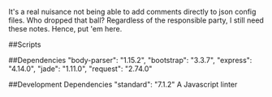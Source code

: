 It's a real nuisance not being able to add comments directly to json config files.
Who dropped that ball?  Regardless of the responsible party, I still need these notes.
Hence, put 'em here.

##Scripts


##Dependencies
    "body-parser": "1.15.2",
    "bootstrap": "3.3.7",
    "express": "4.14.0",
    "jade": "1.11.0",
    "request": "2.74.0"


##Development Dependencies
    "standard": "7.1.2"  A Javascript linter


     
  
